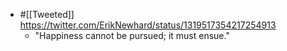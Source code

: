 - #[[Tweeted]] https://twitter.com/ErikNewhard/status/1319517354217254913
    - "Happiness cannot be pursued; it must ensue."
